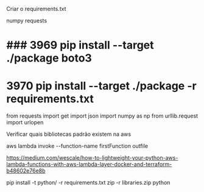 

Criar o requirements.txt

numpy
requests



# ### 3969  pip install --target ./package boto3
#  3970  pip install --target ./package -r requirements.txt


from requests import get
import json
import numpy as np
from urllib.request import urlopen


Verificar quais bibliotecas padrão existem na aws

aws lambda invoke --function-name firstFunction outfile


https://medium.com/wescale/how-to-lightweight-your-python-aws-lambda-functions-with-aws-lambda-layer-docker-and-terraform-b48602e76e8b



pip install -t python/ -r requirements.txt
zip -r libraries.zip python
